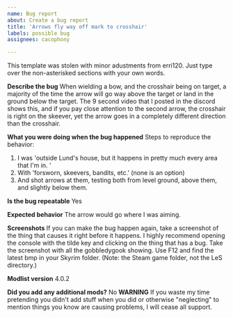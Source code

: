 ```yaml
---
name: Bug report
about: Create a bug report
title: 'Arrows fly way off mark to crosshair'
labels: possible bug
assignees: cacophony

---
```

This template was stolen with minor adustments from erri120. Just type over the non-asterisked sections with your own words.

**Describe the bug**
When wielding a bow, and the crosshair being on target, a majority of the time the arrow will go way above the target or land in the ground below the target. The 9 second video that I posted in the discord shows this, and if you pay close attention to the second arrow, the crosshair is right on the skeever, yet the arrow goes in a completely different direction than the crosshair. 

**What you were doing when the bug happened**
Steps to reproduce the behavior:
1. I was 'outside Lund's house, but it happens in pretty much every area that I'm in. '
2. With 'forsworn, skeevers, bandits, etc.' (none is an option)
3. And shot arrows at them, testing both from level ground, above them, and slightly below them. 

**Is the bug repeatable**
Yes

**Expected behavior**
The arrow would go where I was aiming. 

**Screenshots**
If you can make the bug happen again, take a screenshot of the thing that causes it right before it happens. I highly recommend opening the console with the tilde key and clicking on the thing that has a bug. Take the screenshot with all the gobbledygook showing. Use F12 and find the latest bmp in your Skyrim folder. (Note: the Steam game folder, not the LeS directory.)

**Modlist version**
4.0.2

**Did you add any additional mods?**
No
**WARNING**
If you waste my time pretending you didn't add stuff when you did or otherwise "neglecting" to mention things you know are causing problems, I will cease all support.

